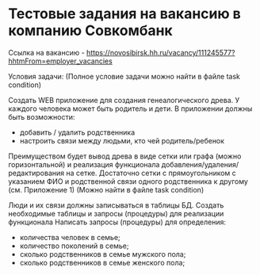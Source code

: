 # Тестовые задания на вакансию в компанию Совкомбанк

Ссылка на вакансию - 
https://novosibirsk.hh.ru/vacancy/111245577?hhtmFrom=employer_vacancies

Условия задачи:
(Полное условие задачи можно найти в файле task condition)

Создать WEB приложение для создания генеалогического древа.
У каждого человека может быть родитель и дети.
В приложении должны быть возможности:
 - добавить / удалить родственника
 - настроить связи между людьми, кто чей родитель/ребенок

Преимуществом будет вывод древа в виде сетки или графа (можно горизонтальной) и реализация функционала добавления/удаления/редактирования на сетке. Достаточно сетки с прямоугольником с указанием ФИО и родственной связи одного родственника к другому (см. Приложение 1) (Можно найти в файле task condition)

Люди и их связи должны записываться в таблицы БД. Создать необходимые таблицы и запросы (процедуры) для реализации функционала
Написать запросы (процедуры) для определения:
- количества человек в семье;
- количество поколений в семье;
- сколько родственников в семье мужского пола;
- сколько родственников в семье женского пола;

